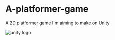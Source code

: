 # A-platformer-game
A 2D platformer game I'm aiming to make on Unity

![unity logo](https://user-images.githubusercontent.com/44427408/141788735-9ec1183a-0e02-4acb-b385-a65fc893b201.png)

